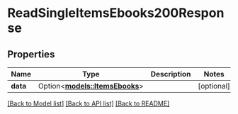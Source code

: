 # ReadSingleItemsEbooks200Response

## Properties

Name | Type | Description | Notes
------------ | ------------- | ------------- | -------------
**data** | Option<[**models::ItemsEbooks**](.md)> |  | [optional]

[[Back to Model list]](../README.md#documentation-for-models) [[Back to API list]](../README.md#documentation-for-api-endpoints) [[Back to README]](../README.md)


